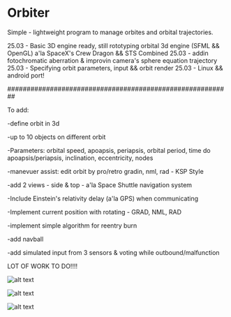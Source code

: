 # Orbiter
Simple - lightweight program to manage orbites and orbital trajectories.

25.03 - Basic 3D engine ready, still rototyping orbital 3d engine (SFML && OpenGL) a'la SpaceX's Crew Dragon && STS Combined
25.03 - addin fotochromatic aberration & improvin camera's sphere equation trajectory
25.03 - Specifying orbit parameters, input && orbit render
25.03 - Linux && android port! 



##########################################################

To add:

-define orbit in 3d

-up to 10 objects on different orbit 

-Parameters: orbital speed, apoapsis, periapsis, orbital period, time do apoapsis/periapsis, inclination, eccentricity, nodes

-manevuer assist: edit orbit by pro/retro gradin, nml, rad - KSP Style

-add 2 views - side & top - a'la Space Shuttle navigation system

-Include Einstein's relativity delay (a'la GPS) when communicating

-Implement current position with rotating - GRAD, NML, RAD

-implement simple algorithm for reentry burn

-add navball

-add simulated input from 3 sensors & voting while outbound/malfunction

LOT OF WORK TO DO!!!!

![alt text](https://user-images.githubusercontent.com/127039319/227714111-e87846cd-7121-42f2-86f3-ec5dd47b0008.png)

![alt text](https://user-images.githubusercontent.com/127039319/227675226-8856339c-bd17-401c-94c1-1688fc10a33f.jpg)

![alt text](https://user-images.githubusercontent.com/127039319/226501465-16664429-578d-4acc-ac39-a027a1e354b7.jpg)
